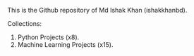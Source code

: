 This is the Github repository of Md Ishak Khan (ishakkhanbd). 

Collections:
1. Python Projects (x8). 
2. Machine Learning Projects (x15). 



